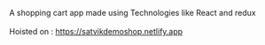 A shopping cart app made using Technologies like React and redux
<br/>
<br/>
Hoisted on : https://satvikdemoshop.netlify.app
